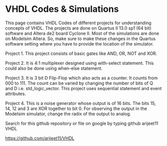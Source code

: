 # VHDL Codes & Simulations
This page contains VHDL Codes of different projects for understanding concepts of VHDL.
The projects are done on Quartus II 13.0 sp1 (64 bit) software and Altera de2 board Cyclone II. Most of the simulations are done on Modelsim Altera. So, make sure to make these changes in the Quartus software setting where you have to provide the location of the simulator.

Project 1. This project consists of basic gates like AND, OR, NOT and XOR.

Project 2. It is 4:1 multiplexer designed using with-select statement. This could also be done using when-else statement.

Project 3. It is 3 bit D Flip-Flop which also acts as a counter. It counts from 000 to 111. The count can be varied by changing the number of bits of Q and D i.e. std_logic_vector. This project uses sequential statement and event attributes.

Project 4. This is a noise generator whose output is of 16 bits. The bits 15, 14, 12 and 3 are XOR together to bit 0. For observing the output in the Modelsim simulator, change the radix of the output to analog.





Search for this github repository or file on google by typing github arijeet11 VHDL 

https://github.com/arijeet11/VHDL
